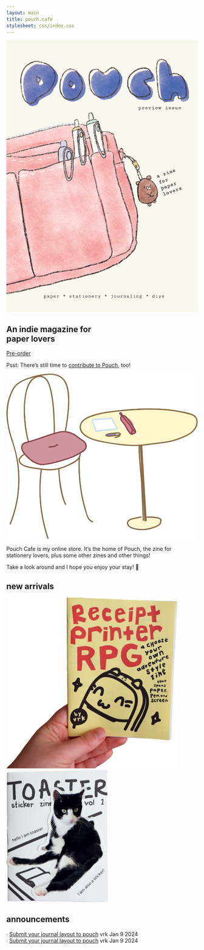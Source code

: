 ```yaml
---
layout: main
title: pouch.cafe
stylesheet: css/index.css
---
```

<div id="hero">
  <div class="content">
    <a href="/preorder"><img src="/images/cover.png" class="cover" /></a>
    <div class="herotext">
      <h2>An indie magazine for<br>paper lovers</h2>
      <a href="/preorder" class="button">Pre-order</a>
      <p class="psst">Psst: There’s still time to <a href="/submit">contribute to Pouch</a>, too!</p>
    </div>
  </div>
</div>

<div id="intro">
  <div class="content">
    <img src="/images/table.png" class="table" />
    <div class="explanation">
      <p>
        Pouch Cafe is my online store. It’s the home of Pouch, the zine for stationery lovers, plus some other zines and other things!
      </p>
      <p>
        Take a look around and I hope you enjoy your stay! 💞
      </p>
    </div>
  </div>
</div>



<div id="newarrivals">
  <h2>new arrivals</h2>
  <div class="content">
    <div class="rprpg">
      <img src="/images/rprpgheld.png" height="450"/>
    </div>
    <div class="toaster">
      <img src="/images/toaster-cover.png" height="350"/>
    </div>
  </div>
</div>

<div id="announcements">
  <h2>announcements</h2>
  <div class="content table">
    <div class="row">
      <span class="subject">
        ∙ <a href="/news/submit-jan92024">Submit your journal layout to pouch</a>
      </span>
      <span class="author">vrk</span>
      <span class="date">Jan 9 2024</span>
    </div>
    <div class="row">
      <span class="subject">
        ∙ <a href="/news/submit-jan92024">Submit your journal layout to pouch</a>
      </span>
      <span class="author">vrk</span>
      <span class="date">Jan 9 2024</span>
    </div>
  </div>
</div>